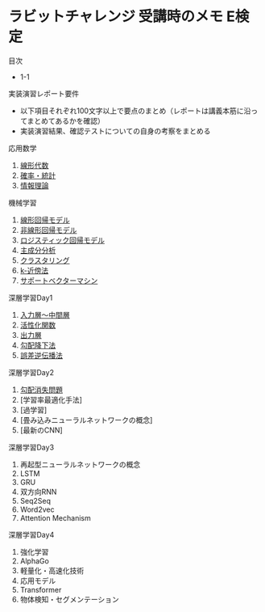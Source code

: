 # ラビットチャレンジ 受講時のメモ E検定

目次
- 1-1


実装演習レポート要件
- 以下項目それぞれ100文字以上で要点のまとめ（レポートは講義本筋に沿ってまとめてあるかを確認）
- 実装演習結果、確認テストについての自身の考察をまとめる
  
応用数学

1. [線形代数](/応用数学/1_線形代数.md)
2. [確率・統計](/応用数学/2_確率・統計.md)
3. [情報理論](/応用数学/3_情報理論.md)

機械学習

1. [線形回帰モデル](/機械学習/1_線形回帰モデル.md)
2. [非線形回帰モデル](/機械学習/2_非線形回帰モデル.md)
3. [ロジスティック回帰モデル](/機械学習/3_ロジスティック回帰モデル.md)
4. [主成分分析](/機械学習/4_主成分分析.md)
5. [クラスタリング](/機械学習/5_クラスタリング.md)
6. [k-近傍法](/機械学習/6_k-近傍法.md)
7. [サポートベクターマシン](/機械学習/7_サポートベクトルマシン.md)

深層学習Day1

1. [入力層〜中間層](/深層学習Day1/1_入力層〜中間層.md)
2. [活性化関数](/深層学習Day1/2_活性化関数.md)
3. [出力層](/深層学習Day1/3_出力層.md)
4. [勾配降下法](/深層学習Day1/4_勾配降下法.md)
5. [誤差逆伝播法](/深層学習Day1/5_誤差逆伝播法.md)

深層学習Day2
1. [勾配消失問題](深層学習Day2/1_勾配消失問題.md)
2. [学習率最適化手法]
3. [過学習]
4. [畳み込みニューラルネットワークの概念]
5. [最新のCNN]

深層学習Day3

1. 再起型ニューラルネットワークの概念
2. LSTM
3. GRU
4. 双方向RNN
5. Seq2Seq
6. Word2vec
7. Attention Mechanism

深層学習Day4

1. 強化学習
2. AlphaGo
3. 軽量化・高速化技術
4. 応用モデル
5. Transformer
6. 物体検知・セグメンテーション


